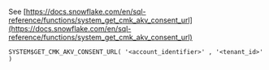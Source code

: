 See [https://docs.snowflake.com/en/sql-reference/functions/system_get_cmk_akv_consent_url](https://docs.snowflake.com/en/sql-reference/functions/system_get_cmk_akv_consent_url)
```
SYSTEM$GET_CMK_AKV_CONSENT_URL( '<account_identifier>' , '<tenant_id>' )
```
